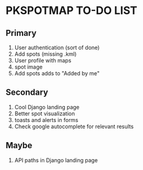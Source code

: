 # PKSPOTMAP TO-DO LIST

## Primary

1. User authentication (sort of done)
2. Add spots (missing .kml)
3. User profile with maps
4. spot image
5. Add spots adds to "Added by me"

## Secondary

1. Cool Django landing page 
2. Better spot visualization
3. toasts and alerts in forms
4. Check google autocomplete for relevant results

## Maybe

1. API paths in Django landing page

